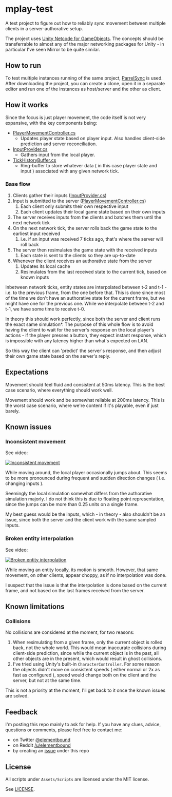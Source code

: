 # mplay-test

A test project to figure out how to reliably sync movement between multiple clients in a server-authorative setup.

The project uses [Unity Netcode for GameObjects](https://docs-multiplayer.unity3d.com/docs/getting-started/about). The
concepts should be transferrable to almost any of the major networking packages for Unity - in particular I've seen
Mirror to be quite similar.

## How to run

To test multiple instances running of the same project, [ParrelSync](https://github.com/VeriorPies/ParrelSync) is used.
After downloading the project, you can create a clone, open it in a separate editor and run one of the instances as
host/server and the other as client.

## How it works

Since the focus is just player movement, the code itself is not very expansive, with the key components being:

* [PlayerMovementController.cs](Assets/Scripts/PlayerMovementController.cs)
  * Updates player state based on player input. Also handles client-side prediction and server reconciliation.
* [InputProvider.cs](Assets/Scripts/InputProvider.cs)
  * Gathers input from the local player.
* [TickHistoryBuffer.cs](Assets/Scripts/TickHistoryBuffer.cs)
  * Ring-buffer to store whatever data ( in this case player state and input ) associated with any given network tick.

### Base flow

1. Clients gather their inputs ([InputProvider.cs](Assets/Scripts/InputProvider.cs))
1. Input is submitted to the server ([PlayerMovementController.cs](Assets/Scripts/PlayerMovementController.cs))
   1. Each client only submits their own respective input
   1. Each client updates their local game state based on their own inputs
1. The server receives inputs from the clients and batches them until the next network tick
1. On the next network tick, the server rolls back the game state to the earliest input received
   1. i.e. if an input was received 7 ticks ago, that's where the server will roll back
1. The server then resimulates the game state with the received inputs
   1. Each state is sent to the clients so they are up-to-date
1. Whenever the client receives an authorative state from the server
   1. Updates its local cache
   1. Resimulates from the last received state to the current tick, based on known inputs

Inbetween network ticks, entity states are interpolated between t-2 and t-1 - i.e. to the previous frame, from the one
before that. This is done since most of the time we don't have an authorative state for the current frame, but we might
have one for the previous one. While we interpolate between t-2 and t-1, we have some time to receive t-0.

In theory this should work perfectly, since both the server and client runs the exact same simulation*. The purpose of
this whole flow is to avoid having the client to wait for the server's response on the local player's actions - if the
player presses a button, they expect instant response, which is impossible with any latency higher than what's expected
on LAN.

So this way the client can 'predict' the server's response, and then adjust their own game state based on the server's
reply.

## Expectations

Movement should feel fluid and consistent at 50ms latency. This is the best case scenario, where everything should work
well.

Movement should work and be somewhat reliable at 200ms latency. This is the worst case scenario, where we're content if
it's playable, even if just barely.

## Known issues

### Inconsistent movement

See video:

[![Inconsistent movement](https://img.youtube.com/vi/3wPXBLMyq88/0.jpg)](https://www.youtube.com/watch?v=3wPXBLMyq88)

While moving around, the local player occasionally jumps about. This seems to be more pronounced during frequent and
sudden direction changes ( i.e. changing inputs ).

Seemingly the local simulation somewhat differs from the authorative simulation majorly. I do not think this is due to
floating point representation, since the jumps can be more than 0.25 units on a single frame.

My best guess would be the inputs, which - in theory - also shouldn't be an issue, since both the server and the client
work with the same sampled inputs.

### Broken entity interpolation

See video:

[![Broken entity interpolation](https://img.youtube.com/vi/5N-sNvDxe50/0.jpg)](https://www.youtube.com/watch?v=5N-sNvDxe50)

While moving an entity locally, its motion is smooth. However, that same movement, on other clients, appear choppy, as
if no interpolation was done.

I suspect that the issue is that the interpolation is done based on the current frame, and not based on the last frames
received from the server.

## Known limitations

### Collisions

No collisions are considered at the moment, for two reasons:

1. When resimulating from a given frame, only the current object is rolled back, not the whole world. This would mean
   inaccurate collisions during client-side prediction, since while the current object is in the past, all other objects
   are in the present, which would result in ghost collisions.
1. I've tried using Unity's built-in `CharacterController`. For some reason the objects didn't move on consistent speeds
   ( either normal or 2x as fast as configured ), speed would change both on the client and the server, but not at the
   same time.

This is not a priority at the moment, I'll get back to it once the known issues are solved.

## Feedback

I'm posting this repo mainly to ask for help. If you have any clues, advice, questions or comments, please feel free to contact me:

* on Twitter [@elementbound](https://twitter.com/elementbound)
* on Reddit [/u/elementbound](https://www.reddit.com/user/elementbound)
* by creating an [issue](https://github.com/elementbound/unity-multiplayer-test/issues) under this repo

## License

All scripts under `Assets/Scripts` are licensed under the MIT license.

See [LICENSE](LICENSE).
